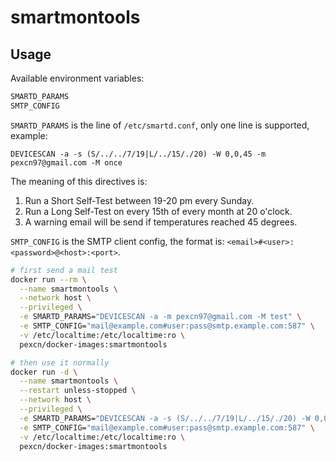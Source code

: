 # smartmontools

## Usage

Available environment variables:
```bash
SMARTD_PARAMS
SMTP_CONFIG
```

`SMARTD_PARAMS` is the line of `/etc/smartd.conf`, only one line is supported, example:
```
DEVICESCAN -a -s (S/../../7/19|L/../15/./20) -W 0,0,45 -m pexcn97@gmail.com -M once
```
The meaning of this directives is:
1. Run a Short Self-Test between 19-20 pm every Sunday.
2. Run a Long Self-Test on every 15th of every month at 20 o'clock.
3. A warning email will be send if temperatures reached 45 degrees.

`SMTP_CONFIG` is the SMTP client config, the format is: `<email>#<user>:<password>@<host>:<port>`.

```bash
# first send a mail test
docker run --rm \
  --name smartmontools \
  --network host \
  --privileged \
  -e SMARTD_PARAMS="DEVICESCAN -a -m pexcn97@gmail.com -M test" \
  -e SMTP_CONFIG="mail@example.com#user:pass@smtp.example.com:587" \
  -v /etc/localtime:/etc/localtime:ro \
  pexcn/docker-images:smartmontools

# then use it normally
docker run -d \
  --name smartmontools \
  --restart unless-stopped \
  --network host \
  --privileged \
  -e SMARTD_PARAMS="DEVICESCAN -a -s (S/../../7/19|L/../15/./20) -W 0,0,45 -m pexcn97@gmail.com -M once" \
  -e SMTP_CONFIG="mail@example.com#user:pass@smtp.example.com:587" \
  -v /etc/localtime:/etc/localtime:ro \
  pexcn/docker-images:smartmontools
```
